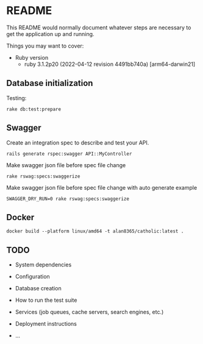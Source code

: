 # README

This README would normally document whatever steps are necessary to get the
application up and running.

Things you may want to cover:

- Ruby version
  - ruby 3.1.2p20 (2022-04-12 revision 4491bb740a) [arm64-darwin21]

## Database initialization

Testing: 
```shell
rake db:test:prepare
```

## Swagger
Create an integration spec to describe and test your API.
```shell
rails generate rspec:swagger API::MyController
```

Make swagger json file before spec file change
```shell
rake rswag:specs:swaggerize
```

Make swagger json file before spec file change with auto generate example
```shell
SWAGGER_DRY_RUN=0 rake rswag:specs:swaggerize
```

## Docker

```shell
docker build --platform linux/amd64 -t alan8365/catholic:latest .  
```


## TODO

* System dependencies

* Configuration

* Database creation

* How to run the test suite

* Services (job queues, cache servers, search engines, etc.)

* Deployment instructions

* ...

